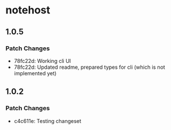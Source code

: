 # notehost

## 1.0.5

### Patch Changes

- 78fc22d: Working cli UI
- 78fc22d: Updated readme, prepared types for cli (which is not implemented yet)

## 1.0.2

### Patch Changes

- c4c611e: Testing changeset
